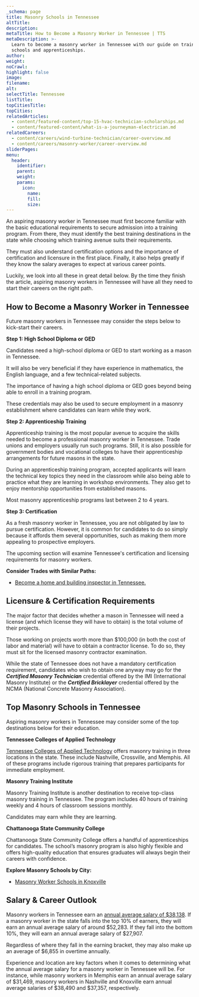 ```yaml
---
_schema: page
title: Masonry Schools in Tennessee
altTitle:
description:
metaTitle: How to Become a Masonry Worker in Tennessee | TTS
metaDescription: >-
  Learn to become a masonry worker in Tennessee with our guide on training
  schools and apprenticeships.
author:
weight:
noCrawl:
highlight: false
image:
filename:
alt:
selectTitle: Tennessee
listTitle:
topCitiesTitle:
topCities:
relatedArticles:
  - content/featured-content/top-15-hvac-technician-scholarships.md
  - content/featured-content/what-is-a-journeyman-electrician.md
relatedCareers:
  - content/careers/wind-turbine-technician/career-overview.md
  - content/careers/masonry-worker/career-overview.md
sliderPages:
menu:
  header:
    identifier:
    parent:
    weight:
    params:
      icon:
        name:
        fill:
        size:
---
```

An aspiring masonry worker in Tennessee must first become familiar with the basic educational requirements to secure admission into a training program. From there, they must identify the best training destinations in the state while choosing which training avenue suits their requirements.

They must also understand certification options and the importance of certification and licensure in the first place. Finally, it also helps greatly if they know the salary averages to expect at various career points.

Luckily, we look into all these in great detail below. By the time they finish the article, aspiring masonry workers in Tennessee will have all they need to start their careers on the right path.

## **How to Become a Masonry Worker in Tennessee**

Future masonry workers in Tennessee may consider the steps below to kick-start their careers.

**Step 1: High School Diploma or GED**

Candidates need a high-school diploma or GED to start working as a mason in Tennessee.

It will also be very beneficial if they have experience in mathematics, the English language, and a few technical-related subjects.

The importance of having a high school diploma or GED goes beyond being able to enroll in a training program.

These credentials may also be used to secure employment in a masonry establishment where candidates can learn while they work.

**Step 2: Apprenticeship Training**

Apprenticeship training is the most popular avenue to acquire the skills needed to become a professional masonry worker in Tennessee. Trade unions and employers usually run such programs. Still, it is also possible for government bodies and vocational colleges to have their apprenticeship arrangements for future masons in the state.

During an apprenticeship training program, accepted applicants will learn the technical key topics they need in the classroom while also being able to practice what they are learning in workshop environments. They also get to enjoy mentorship opportunities from established masons.

Most masonry apprenticeship programs last between 2 to 4 years.

**Step 3: Certification**

As a fresh masonry worker in Tennessee, you are not obligated by law to pursue certification. However, it is common for candidates to do so simply because it affords them several opportunities, such as making them more appealing to prospective employers.

The upcoming section will examine Tennessee's certification and licensing requirements for masonry workers.

**Consider Trades with Similar Paths:**

* [Become a home and building inspector in Tennessee.](https://toptradeschools.com/near-you/home-and-building-inspector/tennessee/)

## **Licensure & Certification Requirements**

The major factor that decides whether a mason in Tennessee will need a license (and which license they will have to obtain) is the total volume of their projects.

Those working on projects worth more than $100,000 (in both the cost of labor and material) will have to obtain a contractor license. To do so, they must sit for the licensed masonry contractor examination.

While the state of Tennessee does not have a mandatory certification requirement, candidates who wish to obtain one anyway may go for the ***Certified Masonry Technician*** credential offered by the IMI (International Masonry Institute) or the ***Certified Bricklayer*** credential offered by the NCMA (National Concrete Masonry Association).

## **Top Masonry Schools in Tennessee**

Aspiring masonry workers in Tennessee may consider some of the top destinations below for their education.

**Tennessee Colleges of Applied Technology**

[Tennessee Colleges of Applied Technology](https://tcatnashville.edu/) offers masonry training in three locations in the state. These include Nashville, Crossville, and Memphis. All of these programs include rigorous training that prepares participants for immediate employment.

**Masonry Training Institute**

Masonry Training Institute is another destination to receive top-class masonry training in Tennessee. The program includes 40 hours of training weekly and 4 hours of classroom sessions monthly.

Candidates may earn while they are learning.

**Chattanooga State Community College**

Chattanooga State Community College offers a handful of apprenticeships for candidates. The school’s masonry program is also highly flexible and offers high-quality education that ensures graduates will always begin their careers with confidence.

**Explore Masonry Schools by City:**

* [Masonry Worker Schools in Knoxville](https://toptradeschools.com/near-you/masonry-worker/tennessee/knoxville/)

## **Salary & Career Outlook**

Masonry workers in Tennessee earn an [annual average salary of $38,138](https://www.indeed.com/career/brick-mason/salaries/TN). If a masonry worker in the state falls into the top 10% of earners, they will earn an annual average salary of around $52,283. If they fall into the bottom 10%, they will earn an annual average salary of $27,907.

Regardless of where they fall in the earning bracket, they may also make up an average of $6,855 in overtime annually.

Experience and location are key factors when it comes to determining what the annual average salary for a masonry worker in Tennessee will be. For instance, while masonry workers in Memphis earn an annual average salary of $31,469, masonry workers in Nashville and Knoxville earn annual average salaries of $38,490 and $37,357, respectively.